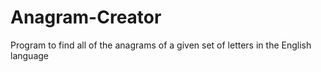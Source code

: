 # Anagram-Creator
Program to find all of the anagrams of a given set of letters in the English language
